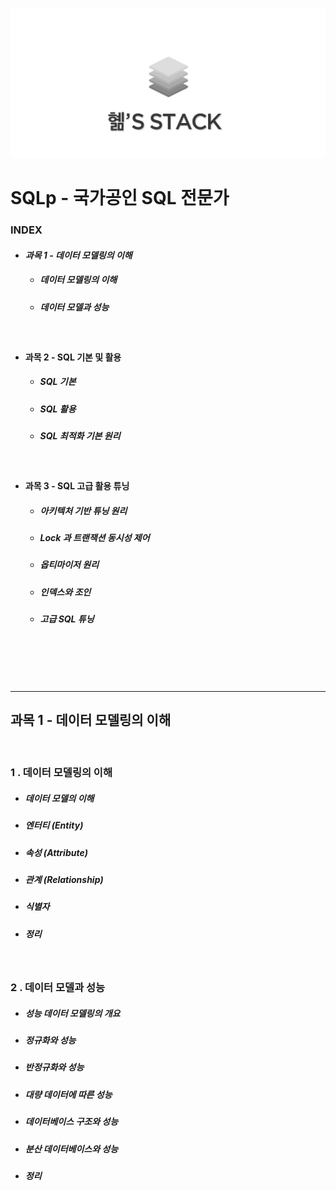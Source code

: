 ![logo](../../image/logo.png)



# SQLp - 국가공인 SQL 전문가 

   

###  **INDEX**

- #### *과목 1 - 데이터 모델링의 이해*

  - ##### 데이터 모델링의 이해

  - ##### 데이터 모델과 성능

  ​


- #### 과목 2 - SQL 기본 및 활용

  - ##### SQL 기본

  - ##### SQL 활용

  - ##### SQL 최적화 기본 원리

  ​


- #### 과목 3 - SQL 고급 활용 튜닝

  - ##### 아키텍처 기반 튜닝 원리

  - ##### Lock 과 트랜잭션 동시성 제어

  - ##### 옵티마이저 원리

  - ##### 인덱스와 조인

  - ##### 고급 SQL 튜닝


</br></br></br></br>

----



## 과목 1 - 데이터 모델링의 이해  
</br>



### **1 . 데이터 모델링의 이해**

- ##### 데이터 모델의 이해



- ##### 엔터티 (Entity)

- ##### 속성 (Attribute)

- ##### 관계 (Relationship)

- ##### 식별자

- ##### 정리

  ​







### **2 . 데이터 모델과 성능**

- ##### 성능 데이터 모델링의 개요



- ##### 정규화와 성능

- ##### 반정규화와 성능

- ##### 대량 데이터에 따른 성능

- ##### 데이터베이스 구조와 성능

- ##### 분산 데이터베이스와 성능

- ##### 정리





